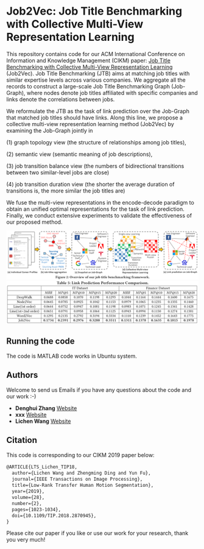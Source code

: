 # Job2Vec: Job Title Benchmarking with Collective Multi-View Representation Learning

This repository contains code for our ACM International Conference on Information and Knowledge Management (CIKM) paper: [Job Title Benchmarking with Collective Multi-View Representation Learning](https://github.com/zdh2292390/Job2Vec-Job-Title-Benchmarkingwith-Collective-Multi-View-Representation-Learning/blob/master/presentation/CIKM19_job2vec.pdf) (Job2Vec). Job Title Benchmarking (JTB) aims at matching job titles with similar expertise levels across various companies. We aggregate all the records to construct a large-scale Job Title Benchmarking Graph (Job-Graph), where nodes denote job titles affiliated with specific companies and links denote the correlations between jobs.

We reformulate the JTB as the task of link prediction over the Job-Graph that matched job titles should have links. 
Along this line, we propose a collective multi-view representation learning method (Job2Vec) by examining the Job-Graph jointly in

(1) graph topology view (the structure of relationships among job titles),

(2) semantic view (semantic meaning of job descriptions), 

(3) job transition balance view (the numbers of bidirectional transitions between two similar-level jobs are close)

(4) job transition duration view (the shorter the average duration of transitions is, the more similar the job titles are)

We fuse the multi-view representations in the encode-decode paradigm to obtain an unified optimal representations for the task of link prediction. Finally, we conduct extensive experiments to validate the effectiveness of our proposed method. 

<div align="center">
    <img src="presentation/CIKM_framework.png", width="800">
</div>


<div align="center">
    <img src="presentation/CIKM_table_1.png", width="600">
</div>


## Running the code
The code is MATLAB code works in Ubuntu system.

## Authors
Welcome to send us Emails if you have any questions about the code and our work :-)
* **Denghui Zhang** [Website](https://www.linkedin.com/in/denghui-zhang-112140a5/)
* **xxx** [Website](http://allanding.net/)
* **Lichen Wang** [Website](https://sites.google.com/site/lichenwang123/)


## Citation
This code is corresponding to our CIKM 2019 paper below:
```
@ARTICLE{LTS_Lichen_TIP18, 
  author={Lichen Wang and Zhengming Ding and Yun Fu}, 
  journal={IEEE Transactions on Image Processing}, 
  title={Low-Rank Transfer Human Motion Segmentation}, 
  year={2019}, 
  volume={28}, 
  number={2}, 
  pages={1023-1034},
  doi={10.1109/TIP.2018.2870945},
}
```
Please cite our paper if you like or use our work for your research, thank you very much!



